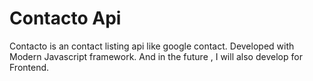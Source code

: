 # Contacto Api

Contacto is an contact listing api like google contact. Developed with Modern Javascript framework. And in the future , I will also develop for Frontend.
